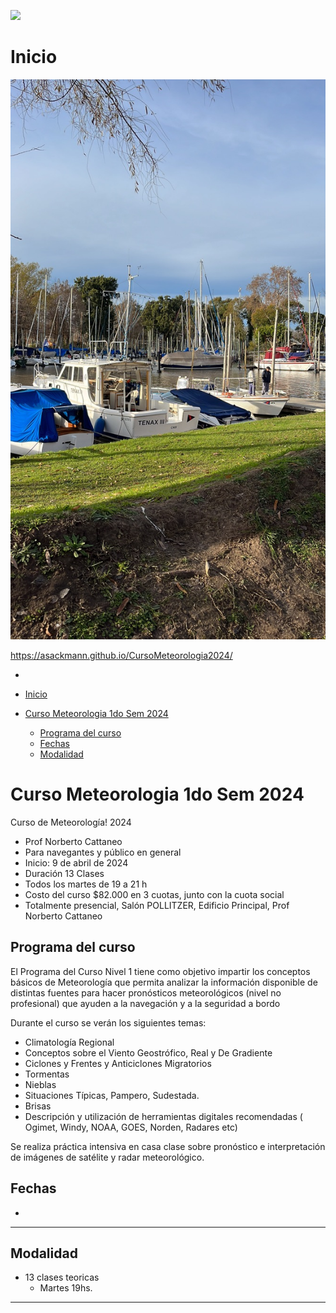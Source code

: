 ![](./images/pabellon.argentina.jpeg)



# Inicio 
![](_media/bg.jpeg) 

https://asackmann.github.io/CursoMeteorologia2024/

-

- [Inicio](#inicio)
- [Curso Meteorologia 1do Sem 2024](#curso-meteorologia-1do-sem-2024)
  - [Programa del curso](#programa-del-curso)
  - [Fechas](#fechas)
  - [Modalidad](#modalidad)


# Curso Meteorologia 1do Sem 2024

Curso de Meteorología! 2024

- Prof Norberto Cattaneo
- Para navegantes y público en general
- Inicio: 9 de abril de 2024
- Duración 13 Clases 
- Todos los martes de 19 a 21 h
- Costo del curso $82.000 en 3 cuotas, junto con la cuota social
- Totalmente presencial, Salón POLLITZER, Edificio Principal, Prof Norberto Cattaneo


## Programa del curso

El Programa del Curso Nivel 1 tiene como objetivo impartir los conceptos básicos de Meteorología que permita analizar la información disponible de distintas fuentes para hacer pronósticos meteorológicos (nivel no profesional) que ayuden a la navegación y a la seguridad a bordo

Durante el curso se verán los siguientes temas:
- Climatología Regional
- Conceptos sobre el Viento Geostrófico, Real y De Gradiente
- Ciclones y Frentes y Anticiclones Migratorios
- Tormentas
- Nieblas
- Situaciones Típicas, Pampero, Sudestada.
- Brisas
- Descripción y utilización de herramientas digitales recomendadas ( Ogimet, Windy, NOAA, GOES, Norden, Radares etc)

Se realiza práctica intensiva en casa clase sobre pronóstico e interpretación de imágenes de satélite y radar meteorológico.



## Fechas
-  
---
## Modalidad
- 13 clases teoricas 
	- Martes 19hs. 

-----------------

